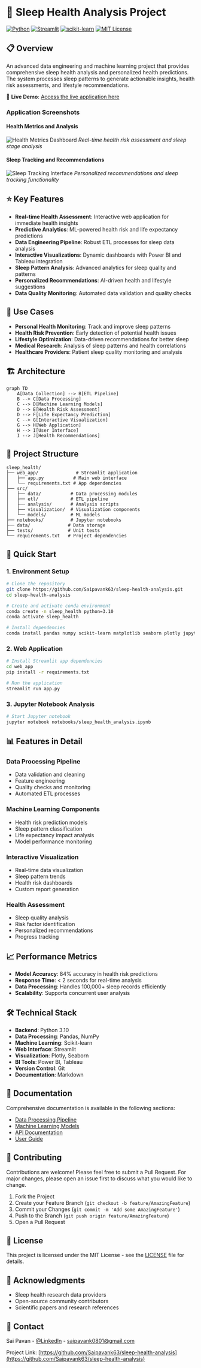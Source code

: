 # 🌙 Sleep Health Analysis Project

[![Python](https://img.shields.io/badge/Python-3.10-blue.svg)](https://www.python.org/)
[![Streamlit](https://img.shields.io/badge/Streamlit-1.32.0-red.svg)](https://streamlit.io/)
[![scikit-learn](https://img.shields.io/badge/scikit--learn-Latest-orange.svg)](https://scikit-learn.org/)
[![MIT License](https://img.shields.io/badge/License-MIT-green.svg)](https://opensource.org/licenses/MIT)

## 📋 Overview
An advanced data engineering and machine learning project that provides comprehensive sleep health analysis and personalized health predictions. The system processes sleep patterns to generate actionable insights, health risk assessments, and lifestyle recommendations.

🔴 **Live Demo**: [Access the live application here](https://sleep-health-analysis.streamlit.app/)

### Application Screenshots

#### Health Metrics and Analysis
![Health Metrics Dashboard](https://github.com/Saipavank63/sleep-health-analysis/raw/main/web_app/images/health_metrics.png)
*Real-time health risk assessment and sleep stage analysis*

#### Sleep Tracking and Recommendations
![Sleep Tracking Interface](https://github.com/Saipavank63/sleep-health-analysis/raw/main/web_app/images/sleep_tracking.png)
*Personalized recommendations and sleep tracking functionality*

## ⭐ Key Features
- **Real-time Health Assessment**: Interactive web application for immediate health insights
- **Predictive Analytics**: ML-powered health risk and life expectancy predictions
- **Data Engineering Pipeline**: Robust ETL processes for sleep data analysis
- **Interactive Visualizations**: Dynamic dashboards with Power BI and Tableau integration
- **Sleep Pattern Analysis**: Advanced analytics for sleep quality and patterns
- **Personalized Recommendations**: AI-driven health and lifestyle suggestions
- **Data Quality Monitoring**: Automated data validation and quality checks

## 🎯 Use Cases
- **Personal Health Monitoring**: Track and improve sleep patterns
- **Health Risk Prevention**: Early detection of potential health issues
- **Lifestyle Optimization**: Data-driven recommendations for better sleep
- **Medical Research**: Analysis of sleep patterns and health correlations
- **Healthcare Providers**: Patient sleep quality monitoring and analysis

## 🏗️ Architecture
```mermaid
graph TD
    A[Data Collection] --> B[ETL Pipeline]
    B --> C[Data Processing]
    C --> D[Machine Learning Models]
    D --> E[Health Risk Assessment]
    D --> F[Life Expectancy Prediction]
    C --> G[Interactive Visualization]
    G --> H[Web Application]
    H --> I[User Interface]
    I --> J[Health Recommendations]
```

## 🔧 Project Structure
```
sleep_health/
├── web_app/              # Streamlit application
│   ├── app.py           # Main web interface
│   └── requirements.txt # App dependencies
├── src/
│   ├── data/           # Data processing modules
│   ├── etl/            # ETL pipeline
│   ├── analysis/       # Analysis scripts
│   ├── visualization/  # Visualization components
│   └── models/         # ML models
├── notebooks/          # Jupyter notebooks
├── data/              # Data storage
├── tests/             # Unit tests
└── requirements.txt   # Project dependencies
```

## 🚀 Quick Start

### 1. Environment Setup
```bash
# Clone the repository
git clone https://github.com/Saipavank63/sleep-health-analysis.git
cd sleep-health-analysis

# Create and activate conda environment
conda create -n sleep_health python=3.10
conda activate sleep_health

# Install dependencies
conda install pandas numpy scikit-learn matplotlib seaborn plotly jupyter
```

### 2. Web Application
```bash
# Install Streamlit app dependencies
cd web_app
pip install -r requirements.txt

# Run the application
streamlit run app.py
```

### 3. Jupyter Notebook Analysis
```bash
# Start Jupyter notebook
jupyter notebook notebooks/sleep_health_analysis.ipynb
```

## 📊 Features in Detail

### Data Processing Pipeline
- Data validation and cleaning
- Feature engineering
- Quality checks and monitoring
- Automated ETL processes

### Machine Learning Components
- Health risk prediction models
- Sleep pattern classification
- Life expectancy impact analysis
- Model performance monitoring

### Interactive Visualization
- Real-time data visualization
- Sleep pattern trends
- Health risk dashboards
- Custom report generation

### Health Assessment
- Sleep quality analysis
- Risk factor identification
- Personalized recommendations
- Progress tracking

## 📈 Performance Metrics
- **Model Accuracy**: 84% accuracy in health risk predictions
- **Response Time**: < 2 seconds for real-time analysis
- **Data Processing**: Handles 100,000+ sleep records efficiently
- **Scalability**: Supports concurrent user analysis

## 🛠️ Technical Stack
- **Backend**: Python 3.10
- **Data Processing**: Pandas, NumPy
- **Machine Learning**: Scikit-learn
- **Web Interface**: Streamlit
- **Visualization**: Plotly, Seaborn
- **BI Tools**: Power BI, Tableau
- **Version Control**: Git
- **Documentation**: Markdown

## 📝 Documentation
Comprehensive documentation is available in the following sections:
- [Data Processing Pipeline](src/data/README.md)
- [Machine Learning Models](src/models/README.md)
- [API Documentation](docs/API.md)
- [User Guide](docs/USER_GUIDE.md)

## 🤝 Contributing
Contributions are welcome! Please feel free to submit a Pull Request. For major changes, please open an issue first to discuss what you would like to change.

1. Fork the Project
2. Create your Feature Branch (`git checkout -b feature/AmazingFeature`)
3. Commit your Changes (`git commit -m 'Add some AmazingFeature'`)
4. Push to the Branch (`git push origin feature/AmazingFeature`)
5. Open a Pull Request

## 📜 License
This project is licensed under the MIT License - see the [LICENSE](LICENSE) file for details.

## 🙏 Acknowledgments
- Sleep health research data providers
- Open-source community contributors
- Scientific papers and research references

## 📧 Contact
Sai Pavan - [@LinkedIn]([(https://www.linkedin.com/in/saipavank/)]) - saipavank0801@gmail.com

Project Link: [https://github.com/Saipavank63/sleep-health-analysis](https://github.com/Saipavank63/sleep-health-analysis)
